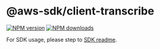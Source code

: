 # @aws-sdk/client-transcribe

[![NPM version](https://img.shields.io/npm/v/@aws-sdk/client-transcribe/beta.svg)](https://www.npmjs.com/package/@aws-sdk/client-transcribe)
[![NPM downloads](https://img.shields.io/npm/dm/@aws-sdk/client-transcribe.svg)](https://www.npmjs.com/package/@aws-sdk/client-transcribe)

For SDK usage, please step to [SDK readme](https://github.com/aws/aws-sdk-js-v3).
